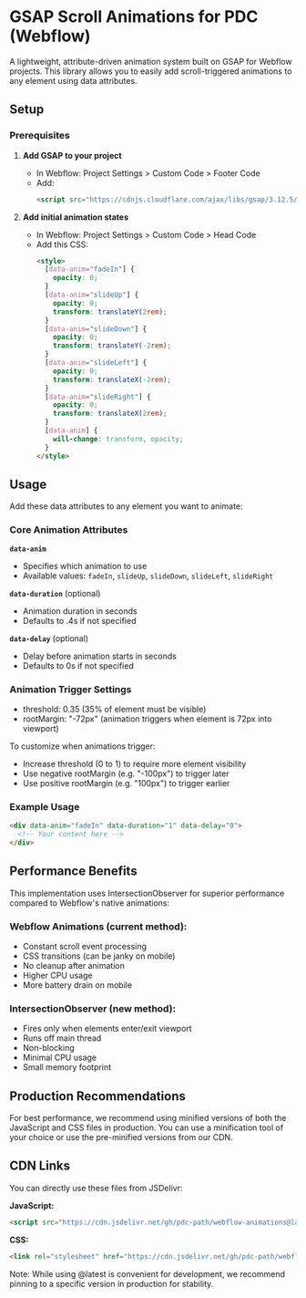 # GSAP Scroll Animations for PDC (Webflow)

A lightweight, attribute-driven animation system built on GSAP for Webflow projects. This library allows you to easily add scroll-triggered animations to any element using data attributes.

## Setup

### Prerequisites

1. **Add GSAP to your project**

   - In Webflow: Project Settings > Custom Code > Footer Code
   - Add:
     ```html
     <script src="https://cdnjs.cloudflare.com/ajax/libs/gsap/3.12.5/gsap.min.js"></script>
     ```

2. **Add initial animation states**
   - In Webflow: Project Settings > Custom Code > Head Code
   - Add this CSS:
     ```html
     <style>
       [data-anim="fadeIn"] {
         opacity: 0;
       }
       [data-anim="slideUp"] {
         opacity: 0;
         transform: translateY(2rem);
       }
       [data-anim="slideDown"] {
         opacity: 0;
         transform: translateY(-2rem);
       }
       [data-anim="slideLeft"] {
         opacity: 0;
         transform: translateX(-2rem);
       }
       [data-anim="slideRight"] {
         opacity: 0;
         transform: translateX(2rem);
       }
       [data-anim] {
         will-change: transform, opacity;
       }
     </style>
     ```

## Usage

Add these data attributes to any element you want to animate:

### Core Animation Attributes

**`data-anim`**

- Specifies which animation to use
- Available values: `fadeIn`, `slideUp`, `slideDown`, `slideLeft`, `slideRight`

**`data-duration`** (optional)

- Animation duration in seconds
- Defaults to .4s if not specified

**`data-delay`** (optional)

- Delay before animation starts in seconds
- Defaults to 0s if not specified

### Animation Trigger Settings

- threshold: 0.35 (35% of element must be visible)
- rootMargin: "-72px" (animation triggers when element is 72px into viewport)

To customize when animations trigger:

- Increase threshold (0 to 1) to require more element visibility
- Use negative rootMargin (e.g. "-100px") to trigger later
- Use positive rootMargin (e.g. "100px") to trigger earlier

### Example Usage

```html
<div data-anim="fadeIn" data-duration="1" data-delay="0">
  <!-- Your content here -->
</div>
```

## Performance Benefits

This implementation uses IntersectionObserver for superior performance compared to Webflow's native animations:

### Webflow Animations (current method):

- Constant scroll event processing
- CSS transitions (can be janky on mobile)
- No cleanup after animation
- Higher CPU usage
- More battery drain on mobile

### IntersectionObserver (new method):

- Fires only when elements enter/exit viewport
- Runs off main thread
- Non-blocking
- Minimal CPU usage
- Small memory footprint

## Production Recommendations

For best performance, we recommend using minified versions of both the JavaScript and CSS files in production. You can use a minification tool of your choice or use the pre-minified versions from our CDN.

## CDN Links

You can directly use these files from JSDelivr:

**JavaScript:**

```html
<script src="https://cdn.jsdelivr.net/gh/pdc-path/webflow-animations@latest/animations.min.js"></script>
```

**CSS:**

```html
<link rel="stylesheet" href="https://cdn.jsdelivr.net/gh/pdc-path/webflow-animations@latest/animations-initial.min.css" />
```

Note: While using @latest is convenient for development, we recommend pinning to a specific version in production for stability.

